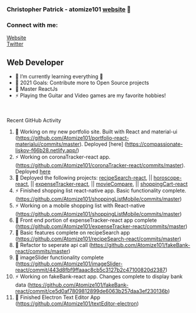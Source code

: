 ### Christopher Patrick - atomize101 [website] 👋

### Connect with me:

[Website](http://www.nuclearcoding.com)
<br />
[Twitter](https://twitter.com/atomize101)

## Web Developer

-   🌱 I’m currently learning everything 🤣
-   🥅 2021 Goals: Contribute more to Open Source projects
-   💪 Master ReactJs
-   ⚡ Playing the Guitar and Video games are my favorite hobbies!

<br />

Recent GitHub Activity

<!--START_SECTION:activity-->

1. 🌱 Working on my new portfolio site. Built with React and material-ui (https://github.com/Atomize101/portfolio-react-materialui/commits/master). Deployed [here] (https://compassionate-liskov-f66b28.netlify.app/)
2. ⚡ Working on coronaTracker-react app. (https://github.com/Atomize101/coronaTracker-react/commits/master). Deployed [here](https://infallible-wright-c4d11e.netlify.app)
3. 💪 Deployed the following projects: [recipeSearch-react](https://quizzical-lumiere-f9335b.netlify.app/), || [horoscope-react](https://zealous-kepler-2b766c.netlify.app/), || [expenseTracker-react](https://cranky-bose-3716f4.netlify.app/), || [movieCompare](https://boring-borg-e31d2d.netlify.app), || [shoppingCart-react](https://objective-goldwasser-f6b1fc.netlify.app/)
4. ⚡ Finished shopping list react-native app. Basic functionality complete. (https://github.com/Atomize101/shoppingListMobile/commits/master)
5. ⚡ Working on a mobile shopping list with React-native (https://github.com/Atomize101/shoppingListMobile/commits/master)
6. 🌱 Front end portion of expenseTracker-react app complete (https://github.com/Atomize101/expenseTracker-react/commits/master)
7. 💪 Basic features complete on recipeSearch app (https://github.com/Atomize101/recipeSearch-react/commits/master)
8. 💪 Refactor to seperate api call (https://github.com/Atomize101/fakeBank-react/commits/master)
9. 💪 imageSlider functionality complete (https://github.com/Atomize101/imageSlider-react/commit/443d8fbf9ffaaac8cb5c3127b2c47100820d2387)
10. ⚡ Working on fakeBank-react app. Changes complete to display bank data (https://github.com/Atomize101/fakeBank-react/commit/ce5d0af7809812899de6063b257daa3ef230136b)
11. 💪 Finished Electron Text Editor App (https://github.com/Atomize101/textEditor-electron)

[website]: http://www.nuclearcoding.com
[twitter]: https://twitter.com/atomize101
[linkedin]: https://www.linkedin.com/in/chris-patrick-29854138/
